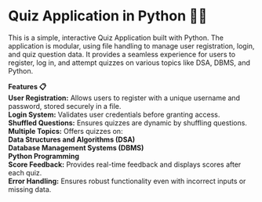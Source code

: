 # Quiz Application in Python 🧠🎯
This is a simple, interactive Quiz Application built with Python. The application is modular, using file handling to manage user registration, login, and quiz question data. It provides a seamless experience for users to register, log in, and attempt quizzes on various topics like DSA, DBMS, and Python.

<b>Features 📋</b><br>
<b>User Registration:</b> Allows users to register with a unique username and password, stored securely in a file.<br>
<b>Login System:</b> Validates user credentials before granting access.<br>
<b>Shuffled Questions:</b> Ensures quizzes are dynamic by shuffling questions.<br>
<b>Multiple Topics:</b> Offers quizzes on:<br>
<b>Data Structures and Algorithms (DSA)</b><br>
<b>Database Management Systems (DBMS)</b><br>
<b>Python Programming</b><br>
<b>Score Feedback:</b> Provides real-time feedback and displays scores after each quiz.<br>
<b>Error Handling:</b> Ensures robust functionality even with incorrect inputs or missing data.<br>
